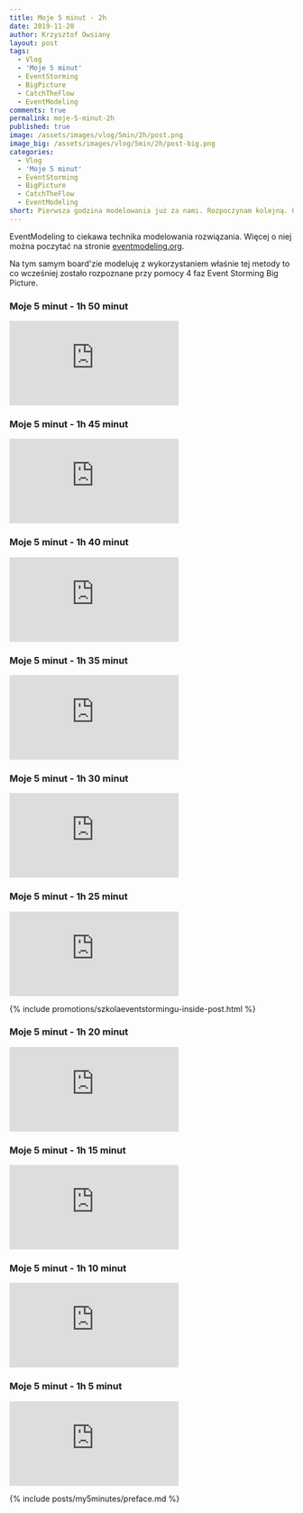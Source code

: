 ```yaml
---
title: Moje 5 minut - 2h
date: 2019-11-20
author: Krzysztof Owsiany
layout: post
tags:
  - Vlog
  - 'Moje 5 minut'
  - EventStorming
  - BigPicture
  - CatchTheFlow
  - EventModeling
comments: true
permalink: moje-5-minut-2h
published: true
image: /assets/images/vlog/5min/2h/post.png
image_big: /assets/images/vlog/5min/2h/post-big.png
categories:
  - Vlog
  - 'Moje 5 minut'
  - EventStorming
  - BigPicture
  - CatchTheFlow
  - EventModeling
short: Pierwsza godzina modelowania już za nami. Rozpoczynam kolejną. Obecnie wchodzimy w EventModeling. Po uprzednim rozpoznaniu domeny za pomocą EventStorming.
---
```

EventModeling to ciekawa technika modelowania rozwiązania. Więcej o niej można poczytać na stronie [eventmodeling.org](https://eventmodeling.org).

Na tym samym board'zie modeluję z wykorzystaniem właśnie tej metody to co wcześniej zostało rozpoznane przy pomocy 4 faz Event Storming Big Picture.

### Moje 5 minut - 1h 50 minut
<embed class="youtube_5min" src="https://www.youtube.com/embed/vFUBZ5o99ig"/>

### Moje 5 minut - 1h 45 minut
<embed class="youtube_5min" src="https://www.youtube.com/embed/vAiGKK7LSsI"/>

### Moje 5 minut - 1h 40 minut
<embed class="youtube_5min" src="https://www.youtube.com/embed/nk8uPw5MAzM"/>

### Moje 5 minut - 1h 35 minut
<embed class="youtube_5min" src="https://www.youtube.com/embed/KMAZNNLPNzE"/>

### Moje 5 minut - 1h 30 minut
<embed class="youtube_5min" src="https://www.youtube.com/embed/SWHePun0bu0"/>

### Moje 5 minut - 1h 25 minut
<embed class="youtube_5min" src="https://www.youtube.com/embed/nKmGyGJOyfY"/>

{% include promotions/szkolaeventstormingu-inside-post.html %}

### Moje 5 minut - 1h 20 minut
<embed class="youtube_5min" src="https://www.youtube.com/embed/rGrdYUggc-0"/>

### Moje 5 minut - 1h 15 minut
<embed class="youtube_5min" src="https://www.youtube.com/embed/F-HINmsHK44"/>

### Moje 5 minut - 1h 10 minut
<embed class="youtube_5min" src="https://www.youtube.com/embed/2O5kABdK6h4"/>

### Moje 5 minut - 1h 5 minut
<embed class="youtube_5min" src="https://www.youtube.com/embed/JYMtS7NiP2Y"/>

{% include posts/my5minutes/preface.md %}